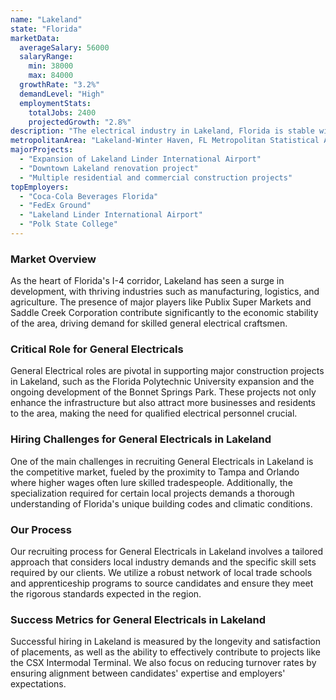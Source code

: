 ```yaml
---
name: "Lakeland"
state: "Florida"
marketData:
  averageSalary: 56000
  salaryRange:
    min: 38000
    max: 84000
  growthRate: "3.2%"
  demandLevel: "High"
  employmentStats:
    totalJobs: 2400
    projectedGrowth: "2.8%"
description: "The electrical industry in Lakeland, Florida is stable with steady growth expected in the future."
metropolitanArea: "Lakeland-Winter Haven, FL Metropolitan Statistical Area"
majorProjects:
  - "Expansion of Lakeland Linder International Airport"
  - "Downtown Lakeland renovation project"
  - "Multiple residential and commercial construction projects"
topEmployers:
  - "Coca-Cola Beverages Florida"
  - "FedEx Ground"
  - "Lakeland Linder International Airport"
  - "Polk State College"
---
```


### Market Overview
As the heart of Florida's I-4 corridor, Lakeland has seen a surge in development, with thriving industries such as manufacturing, logistics, and agriculture. The presence of major players like Publix Super Markets and Saddle Creek Corporation contribute significantly to the economic stability of the area, driving demand for skilled general electrical craftsmen.

### Critical Role for General Electricals
General Electrical roles are pivotal in supporting major construction projects in Lakeland, such as the Florida Polytechnic University expansion and the ongoing development of the Bonnet Springs Park. These projects not only enhance the infrastructure but also attract more businesses and residents to the area, making the need for qualified electrical personnel crucial.

### Hiring Challenges for General Electricals in Lakeland
One of the main challenges in recruiting General Electricals in Lakeland is the competitive market, fueled by the proximity to Tampa and Orlando where higher wages often lure skilled tradespeople. Additionally, the specialization required for certain local projects demands a thorough understanding of Florida's unique building codes and climatic conditions.

### Our Process
Our recruiting process for General Electricals in Lakeland involves a tailored approach that considers local industry demands and the specific skill sets required by our clients. We utilize a robust network of local trade schools and apprenticeship programs to source candidates and ensure they meet the rigorous standards expected in the region.

### Success Metrics for General Electricals in Lakeland
Successful hiring in Lakeland is measured by the longevity and satisfaction of placements, as well as the ability to effectively contribute to projects like the CSX Intermodal Terminal. We also focus on reducing turnover rates by ensuring alignment between candidates' expertise and employers' expectations.